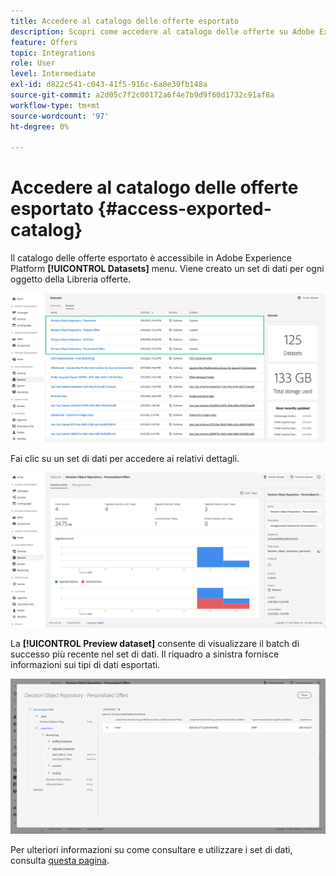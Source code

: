 ```yaml
---
title: Accedere al catalogo delle offerte esportato
description: Scopri come accedere al catalogo delle offerte su Adobe Experience Platform una volta esportato
feature: Offers
topic: Integrations
role: User
level: Intermediate
exl-id: d822c541-c043-41f5-916c-6a8e39fb148a
source-git-commit: a2d05c7f2c00172a6f4e7b9d9f60d1732c91af8a
workflow-type: tm+mt
source-wordcount: '97'
ht-degree: 0%

---
```


# Accedere al catalogo delle offerte esportato {#access-exported-catalog}

Il catalogo delle offerte esportato è accessibile in Adobe Experience Platform **[!UICONTROL Datasets]** menu. Viene creato un set di dati per ogni oggetto della Libreria offerte.

![](../assets/datasets-list.png)

Fai clic su un set di dati per accedere ai relativi dettagli.

![](../assets/dataset-activity.png)

La **[!UICONTROL Preview dataset]** consente di visualizzare il batch di successo più recente nel set di dati. Il riquadro a sinistra fornisce informazioni sui tipi di dati esportati.

![](../assets/dataset-preview.png)

Per ulteriori informazioni su come consultare e utilizzare i set di dati, consulta [questa pagina](../../data/get-started-datasets.md).

